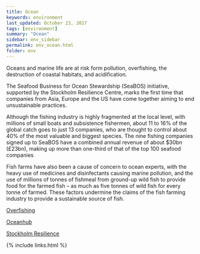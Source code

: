 ```yaml
---
title: Ocean
keywords: environment
last_updated: October 23, 2017
tags: [environment]
summary: "Ocean"
sidebar: env_sidebar
permalink: env_ocean.html
folder: env
---
```



Oceans and marine life are at risk form pollution, overfishing, the destruction of coastal habitats, and acidification.

The Seafood Business for Ocean Stewardship (SeaBOS) initiative,
supported by the Stockholm Resilience Centre,
marks the first time that companies from Asia, Europe and the US
have come together aiming to end unsustainable practices.

Although the fishing industry is highly fragmented at the local level,
with millions of small boats and subsistence fishermen,
about 11 to 16% of the global catch goes to just 13 companies,
who are thought to control about 40% of the most valuable and biggest species.
The nine fishing companies signed up to SeaBOS have a combined annual revenue
of about $30bn (£23bn),
making up more than one-third of that of the top 100 seafood companies

Fish farms have also been a cause of concern to ocean experts,
with the heavy use of medicines and disinfectants causing marine pollution,
and the use of millions of tonnes of fishmeal from ground-up wild fish
to provide food for the farmed fish –
as much as five tonnes of wild fish for every tonne of farmed.
These factors undermine the claims of the fish farming industry to provide a sustainable source of fish.

[Overfishing](https://www.theguardian.com/environment/2017/jun/09/nine-of-worlds-biggest-fishing-firms-sign-up-to-protect-oceans)

[Oceanhub](http://www.oceanactionhub.org/)

[Stockholm Resilience](http://www.stockholmresilience.org/research/research-news/2016-12-14-international-seafood-business-commits-to-stronger-sustainability-efforts.html)


{% include links.html %}




